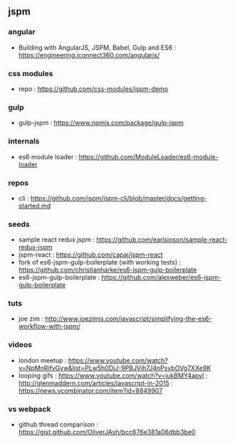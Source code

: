 ## jspm

### angular
- Building with AngularJS, JSPM, Babel, Gulp and ES6 : https://engineering.iconnect360.com/angularjs/

### css modules
- repo : https://github.com/css-modules/jspm-demo

### gulp
- gulp-jspm : https://www.npmjs.com/package/gulp-jspm

### internals
- es6 module loader : https://github.com/ModuleLoader/es6-module-loader

### repos
- cli : https://github.com/jspm/jspm-cli/blob/master/docs/getting-started.md

### seeds 
- sample react redux jspm : https://github.com/earlsioson/sample-react-redux-jspm
- jspm-react : https://github.com/capaj/jspm-react
- fork of es6-jspm-gulp-boilerplate (with working tests) : https://github.com/christianharke/es6-jspm-gulp-boilerplate
- es6-jspm-gulp-boilerplate : https://github.com/alexweber/es6-jspm-gulp-boilerplate

### tuts 
- joe zim : http://www.joezimjs.com/javascript/simplifying-the-es6-workflow-with-jspm/

### videos
- london meetup : https://www.youtube.com/watch?v=NpMnRifyGyw&list=PLw5h0DiJ-9PBJVih7J4nPsybOVg7XXe9K
- looping gifs : https://www.youtube.com/watch?v=iukBMY4apvI : http://glenmaddern.com/articles/javascript-in-2015 : https://news.ycombinator.com/item?id=8849907

### vs webpack
- github thread comparison : https://gist.github.com/OliverJAsh/bcc676e381a06dbb3be0
